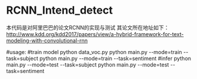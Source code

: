 # RCNN_Intend_detect
本代码是对阿里巴巴的论文RCNN的实现与测试
其论文所在地址如下：
http://www.kdd.org/kdd2017/papers/view/a-hybrid-framework-for-text-modeling-with-convolutional-rnn


#usage:
#train model
python data_voc.py
python main.py --mode=train --task=subject
python main.py --mode=train --task=sentiment
#infer
python main.py --mode=test --task=subject
python main.py --mode=test --task=sentiment
